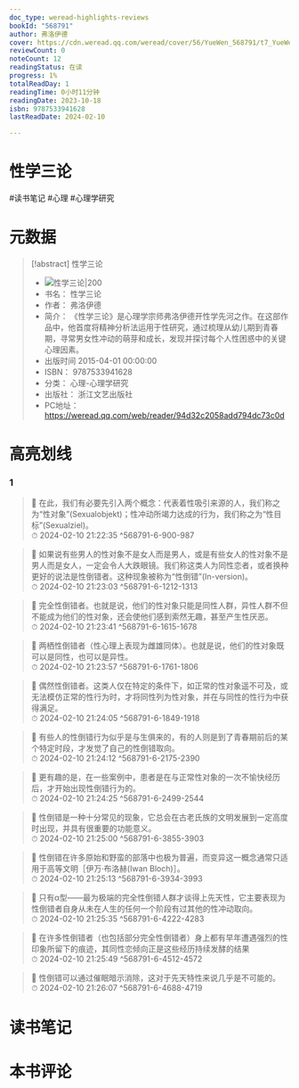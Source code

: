 ```yaml
---
doc_type: weread-highlights-reviews
bookId: "568791"
author: 弗洛伊德
cover: https://cdn.weread.qq.com/weread/cover/56/YueWen_568791/t7_YueWen_568791.jpg
reviewCount: 0
noteCount: 12
readingStatus: 在读
progress: 1%
totalReadDay: 1
readingTime: 0小时11分钟
readingDate: 2023-10-18
isbn: 9787533941628
lastReadDate: 2024-02-10

---
```


# 性学三论


#读书笔记 #心理 #心理学研究

# 元数据
> [!abstract] 性学三论
> - ![ 性学三论|200](https://cdn.weread.qq.com/weread/cover/56/YueWen_568791/t7_YueWen_568791.jpg)
> - 书名： 性学三论
> - 作者： 弗洛伊德
> - 简介： 《性学三论》是心理学宗师弗洛伊德开性学先河之作。在这部作品中，他首度将精神分析法运用于性研究，通过梳理从幼儿期到青春期，寻常男女性冲动的萌芽和成长，发现并探讨每个人性困惑中的关键心理因素。
> - 出版时间 2015-04-01 00:00:00
> - ISBN： 9787533941628
> - 分类： 心理-心理学研究
> - 出版社： 浙江文艺出版社
> - PC地址：https://weread.qq.com/web/reader/94d32c2058add794dc73c0d

# 高亮划线


### 1

> 📌 在此，我们有必要先引入两个概念：代表着性吸引来源的人，我们称之为“性对象”(Sexualobjekt)；性冲动所竭力达成的行为，我们称之为“性目标”(Sexualziel)。  
> ⏱ 2024-02-10 21:22:35 ^568791-6-900-987

> 📌 如果说有些男人的性对象不是女人而是男人，或是有些女人的性对象不是男人而是女人，一定会令人大跌眼镜。我们称这类人为同性恋者，或者换种更好的说法是性倒错者。这种现象被称为“性倒错”(In-version)。  
> ⏱ 2024-02-10 21:23:03 ^568791-6-1212-1313

> 📌 完全性倒错者。也就是说，他们的性对象只能是同性人群，异性人群不但不能成为他们的性对象，还会使他们感到索然无趣，甚至产生性厌恶。  
> ⏱ 2024-02-10 21:23:41 ^568791-6-1615-1678

> 📌 两栖性倒错者（性心理上表现为雌雄同体）。也就是说，他们的性对象既可以是同性，也可以是异性。  
> ⏱ 2024-02-10 21:23:57 ^568791-6-1761-1806

> 📌 偶然性倒错者。这类人仅在特定的条件下，如正常的性对象遥不可及，或无法模仿正常的性行为时，才将同性列为性对象，并在与同性的性行为中获得满足。  
> ⏱ 2024-02-10 21:24:05 ^568791-6-1849-1918

> 📌 有些人的性倒错行为似乎是与生俱来的，有的人则是到了青春期前后的某个特定时段，才发觉了自己的性倒错取向。  
> ⏱ 2024-02-10 21:24:12 ^568791-6-2175-2390

> 📌 更有趣的是，在一些案例中，患者是在与正常性对象的一次不愉快经历后，才开始出现性倒错行为的。  
> ⏱ 2024-02-10 21:24:25 ^568791-6-2499-2544

> 📌 性倒错是一种十分常见的现象，它总会在古老氏族的文明发展到一定高度时出现，并具有很重要的功能意义。  
> ⏱ 2024-02-10 21:25:00 ^568791-6-3855-3903

> 📌 性倒错在许多原始和野蛮的部落中也极为普遍，而变异这一概念通常只适用于高等文明［伊万·布洛赫(Iwan Bloch)］。  
> ⏱ 2024-02-10 21:25:13 ^568791-6-3934-3993

> 📌 只有α型——最为极端的完全性倒错人群才谈得上先天性，它主要表现为性倒错者自身从未在人生的任何一个阶段有过其他的性冲动取向。  
> ⏱ 2024-02-10 21:25:35 ^568791-6-4222-4283

> 📌 在许多性倒错者（也包括部分完全性倒错者）身上都有早年遭遇强烈的性印象所留下的痕迹，其同性恋倾向正是这些经历持续发酵的结果  
> ⏱ 2024-02-10 21:25:49 ^568791-6-4512-4572

> 📌 性倒错可以通过催眠暗示消除，这对于先天特性来说几乎是不可能的。  
> ⏱ 2024-02-10 21:26:07 ^568791-6-4688-4719



# 读书笔记




# 本书评论

